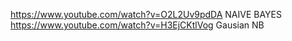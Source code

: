https://www.youtube.com/watch?v=O2L2Uv9pdDA NAIVE BAYES
https://www.youtube.com/watch?v=H3EjCKtlVog Gausian NB

